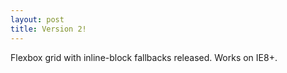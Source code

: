 ```yaml
---
layout: post
title: Version 2!
---
```


Flexbox grid with inline-block fallbacks released. Works on IE8+.
